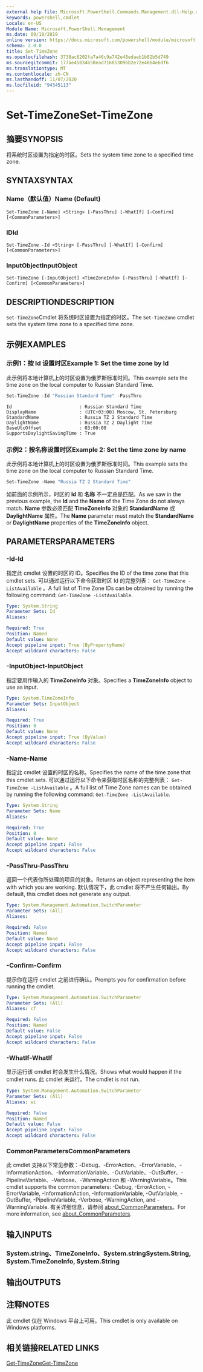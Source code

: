 ```yaml
---
external help file: Microsoft.PowerShell.Commands.Management.dll-Help.xml
keywords: powershell,cmdlet
Locale: en-US
Module Name: Microsoft.PowerShell.Management
ms.date: 09/18/2019
online version: https://docs.microsoft.com/powershell/module/microsoft.powershell.management/set-timezone?view=powershell-6&WT.mc_id=ps-gethelp
schema: 2.0.0
title: Set-TimeZone
ms.openlocfilehash: 3738ac6202fa7a46c9a742e48edaeb1b82b5d749
ms.sourcegitcommit: 177ae45034b58ead716853096b2e72e4864e6df6
ms.translationtype: MT
ms.contentlocale: zh-CN
ms.lasthandoff: 11/07/2020
ms.locfileid: "94345113"
---
```

# <span data-ttu-id="02ee0-103">Set-TimeZone</span><span class="sxs-lookup"><span data-stu-id="02ee0-103">Set-TimeZone</span></span>

## <span data-ttu-id="02ee0-104">摘要</span><span class="sxs-lookup"><span data-stu-id="02ee0-104">SYNOPSIS</span></span>
<span data-ttu-id="02ee0-105">将系统时区设置为指定的时区。</span><span class="sxs-lookup"><span data-stu-id="02ee0-105">Sets the system time zone to a specified time zone.</span></span>

## <span data-ttu-id="02ee0-106">SYNTAX</span><span class="sxs-lookup"><span data-stu-id="02ee0-106">SYNTAX</span></span>

### <span data-ttu-id="02ee0-107">Name（默认值）</span><span class="sxs-lookup"><span data-stu-id="02ee0-107">Name (Default)</span></span>

```
Set-TimeZone [-Name] <String> [-PassThru] [-WhatIf] [-Confirm] [<CommonParameters>]
```

### <span data-ttu-id="02ee0-108">ID</span><span class="sxs-lookup"><span data-stu-id="02ee0-108">Id</span></span>

```
Set-TimeZone -Id <String> [-PassThru] [-WhatIf] [-Confirm] [<CommonParameters>]
```

### <span data-ttu-id="02ee0-109">InputObject</span><span class="sxs-lookup"><span data-stu-id="02ee0-109">InputObject</span></span>

```
Set-TimeZone [-InputObject] <TimeZoneInfo> [-PassThru] [-WhatIf] [-Confirm] [<CommonParameters>]
```

## <span data-ttu-id="02ee0-110">DESCRIPTION</span><span class="sxs-lookup"><span data-stu-id="02ee0-110">DESCRIPTION</span></span>

<span data-ttu-id="02ee0-111">`Set-TimeZone`Cmdlet 将系统时区设置为指定的时区。</span><span class="sxs-lookup"><span data-stu-id="02ee0-111">The `Set-TimeZone` cmdlet sets the system time zone to a specified time zone.</span></span>

## <span data-ttu-id="02ee0-112">示例</span><span class="sxs-lookup"><span data-stu-id="02ee0-112">EXAMPLES</span></span>

### <span data-ttu-id="02ee0-113">示例1：按 Id 设置时区</span><span class="sxs-lookup"><span data-stu-id="02ee0-113">Example 1: Set the time zone by Id</span></span>

<span data-ttu-id="02ee0-114">此示例将本地计算机上的时区设置为俄罗斯标准时间。</span><span class="sxs-lookup"><span data-stu-id="02ee0-114">This example sets the time zone on the local computer to Russian Standard Time.</span></span>

```powershell
Set-TimeZone -Id "Russian Standard Time" -PassThru
```

```Output
Id                         : Russian Standard Time
DisplayName                : (UTC+03:00) Moscow, St. Petersburg
StandardName               : Russia TZ 2 Standard Time
DaylightName               : Russia TZ 2 Daylight Time
BaseUtcOffset              : 03:00:00
SupportsDaylightSavingTime : True
```

### <span data-ttu-id="02ee0-115">示例2：按名称设置时区</span><span class="sxs-lookup"><span data-stu-id="02ee0-115">Example 2: Set the time zone by name</span></span>

<span data-ttu-id="02ee0-116">此示例将本地计算机上的时区设置为俄罗斯标准时间。</span><span class="sxs-lookup"><span data-stu-id="02ee0-116">This example sets the time zone on the local computer to Russian Standard Time.</span></span>

```powershell
Set-TimeZone -Name "Russia TZ 2 Standard Time"
```

<span data-ttu-id="02ee0-117">如前面的示例所示，时区的 **Id** 和 **名称** 不一定总是匹配。</span><span class="sxs-lookup"><span data-stu-id="02ee0-117">As we saw in the previous example, the **Id** and the **Name** of the Time Zone do not always match.</span></span>
<span data-ttu-id="02ee0-118">**Name** 参数必须匹配 **TimeZoneInfo** 对象的 **StandardName** 或 **DaylightName** 属性。</span><span class="sxs-lookup"><span data-stu-id="02ee0-118">The **Name** parameter must match the **StandardName** or **DaylightName** properties of the **TimeZoneInfo** object.</span></span>

## <span data-ttu-id="02ee0-119">PARAMETERS</span><span class="sxs-lookup"><span data-stu-id="02ee0-119">PARAMETERS</span></span>

### <span data-ttu-id="02ee0-120">-Id</span><span class="sxs-lookup"><span data-stu-id="02ee0-120">-Id</span></span>

<span data-ttu-id="02ee0-121">指定此 cmdlet 设置的时区的 ID。</span><span class="sxs-lookup"><span data-stu-id="02ee0-121">Specifies the ID of the time zone that this cmdlet sets.</span></span> <span data-ttu-id="02ee0-122">可以通过运行以下命令获取时区 Id 的完整列表： `Get-TimeZone -ListAvailable` 。</span><span class="sxs-lookup"><span data-stu-id="02ee0-122">A full list of Time Zone IDs can be obtained by running the following command: `Get-TimeZone -ListAvailable`.</span></span>

```yaml
Type: System.String
Parameter Sets: Id
Aliases:

Required: True
Position: Named
Default value: None
Accept pipeline input: True (ByPropertyName)
Accept wildcard characters: False
```

### <span data-ttu-id="02ee0-123">-InputObject</span><span class="sxs-lookup"><span data-stu-id="02ee0-123">-InputObject</span></span>

<span data-ttu-id="02ee0-124">指定要用作输入的 **TimeZoneInfo** 对象。</span><span class="sxs-lookup"><span data-stu-id="02ee0-124">Specifies a **TimeZoneInfo** object to use as input.</span></span>

```yaml
Type: System.TimeZoneInfo
Parameter Sets: InputObject
Aliases:

Required: True
Position: 0
Default value: None
Accept pipeline input: True (ByValue)
Accept wildcard characters: False
```

### <span data-ttu-id="02ee0-125">-Name</span><span class="sxs-lookup"><span data-stu-id="02ee0-125">-Name</span></span>

<span data-ttu-id="02ee0-126">指定此 cmdlet 设置的时区的名称。</span><span class="sxs-lookup"><span data-stu-id="02ee0-126">Specifies the name of the time zone that this cmdlet sets.</span></span> <span data-ttu-id="02ee0-127">可以通过运行以下命令来获取时区名称的完整列表： `Get-TimeZone -ListAvailable` 。</span><span class="sxs-lookup"><span data-stu-id="02ee0-127">A full list of Time Zone names can be obtained by running the following command: `Get-TimeZone -ListAvailable`.</span></span>

```yaml
Type: System.String
Parameter Sets: Name
Aliases:

Required: True
Position: 0
Default value: None
Accept pipeline input: False
Accept wildcard characters: False
```

### <span data-ttu-id="02ee0-128">-PassThru</span><span class="sxs-lookup"><span data-stu-id="02ee0-128">-PassThru</span></span>

<span data-ttu-id="02ee0-129">返回一个代表你所处理的项目的对象。</span><span class="sxs-lookup"><span data-stu-id="02ee0-129">Returns an object representing the item with which you are working.</span></span> <span data-ttu-id="02ee0-130">默认情况下，此 cmdlet 将不产生任何输出。</span><span class="sxs-lookup"><span data-stu-id="02ee0-130">By default, this cmdlet does not generate any output.</span></span>

```yaml
Type: System.Management.Automation.SwitchParameter
Parameter Sets: (All)
Aliases:

Required: False
Position: Named
Default value: None
Accept pipeline input: False
Accept wildcard characters: False
```

### <span data-ttu-id="02ee0-131">-Confirm</span><span class="sxs-lookup"><span data-stu-id="02ee0-131">-Confirm</span></span>

<span data-ttu-id="02ee0-132">提示你在运行 cmdlet 之前进行确认。</span><span class="sxs-lookup"><span data-stu-id="02ee0-132">Prompts you for confirmation before running the cmdlet.</span></span>

```yaml
Type: System.Management.Automation.SwitchParameter
Parameter Sets: (All)
Aliases: cf

Required: False
Position: Named
Default value: False
Accept pipeline input: False
Accept wildcard characters: False
```

### <span data-ttu-id="02ee0-133">-WhatIf</span><span class="sxs-lookup"><span data-stu-id="02ee0-133">-WhatIf</span></span>

<span data-ttu-id="02ee0-134">显示运行该 cmdlet 时会发生什么情况。</span><span class="sxs-lookup"><span data-stu-id="02ee0-134">Shows what would happen if the cmdlet runs.</span></span> <span data-ttu-id="02ee0-135">此 cmdlet 未运行。</span><span class="sxs-lookup"><span data-stu-id="02ee0-135">The cmdlet is not run.</span></span>

```yaml
Type: System.Management.Automation.SwitchParameter
Parameter Sets: (All)
Aliases: wi

Required: False
Position: Named
Default value: False
Accept pipeline input: False
Accept wildcard characters: False
```

### <span data-ttu-id="02ee0-136">CommonParameters</span><span class="sxs-lookup"><span data-stu-id="02ee0-136">CommonParameters</span></span>

<span data-ttu-id="02ee0-137">此 cmdlet 支持以下常见参数：-Debug、-ErrorAction、-ErrorVariable、-InformationAction、-InformationVariable、-OutVariable、-OutBuffer、-PipelineVariable、-Verbose、-WarningAction 和 -WarningVariable。</span><span class="sxs-lookup"><span data-stu-id="02ee0-137">This cmdlet supports the common parameters: -Debug, -ErrorAction, -ErrorVariable, -InformationAction, -InformationVariable, -OutVariable, -OutBuffer, -PipelineVariable, -Verbose, -WarningAction, and -WarningVariable.</span></span> <span data-ttu-id="02ee0-138">有关详细信息，请参阅 [about_CommonParameters](https://go.microsoft.com/fwlink/?LinkID=113216)。</span><span class="sxs-lookup"><span data-stu-id="02ee0-138">For more information, see [about_CommonParameters](https://go.microsoft.com/fwlink/?LinkID=113216).</span></span>

## <span data-ttu-id="02ee0-139">输入</span><span class="sxs-lookup"><span data-stu-id="02ee0-139">INPUTS</span></span>

### <span data-ttu-id="02ee0-140">System.string、TimeZoneInfo、System.string</span><span class="sxs-lookup"><span data-stu-id="02ee0-140">System.String, System.TimeZoneInfo, System.String</span></span>

## <span data-ttu-id="02ee0-141">输出</span><span class="sxs-lookup"><span data-stu-id="02ee0-141">OUTPUTS</span></span>

## <span data-ttu-id="02ee0-142">注释</span><span class="sxs-lookup"><span data-stu-id="02ee0-142">NOTES</span></span>

<span data-ttu-id="02ee0-143">此 cmdlet 仅在 Windows 平台上可用。</span><span class="sxs-lookup"><span data-stu-id="02ee0-143">This cmdlet is only available on Windows platforms.</span></span>

## <span data-ttu-id="02ee0-144">相关链接</span><span class="sxs-lookup"><span data-stu-id="02ee0-144">RELATED LINKS</span></span>

[<span data-ttu-id="02ee0-145">Get-TimeZone</span><span class="sxs-lookup"><span data-stu-id="02ee0-145">Get-TimeZone</span></span>](Get-TimeZone.md)
